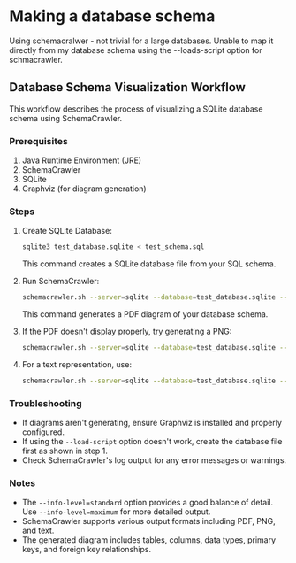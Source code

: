 # Making a database schema

Using schemacralwer - not trivial for a large databases. Unable to map it
directly from my database schema using the --loads-script option for
schmacrawler.

## Database Schema Visualization Workflow

This workflow describes the process of visualizing a SQLite database schema using SchemaCrawler.

### Prerequisites

1. Java Runtime Environment (JRE)
2. SchemaCrawler
3. SQLite
4. Graphviz (for diagram generation)

### Steps

1. Create SQLite Database:

   ```bash
   sqlite3 test_database.sqlite < test_schema.sql
   ```

   This command creates a SQLite database file from your SQL schema.

2. Run SchemaCrawler:

   ```bash
   schemacrawler.sh --server=sqlite --database=test_database.sqlite --info-level=standard --command=schema --output-format=pdf --output-file=test_diagram.pdf
   ```

   This command generates a PDF diagram of your database schema.

3. If the PDF doesn't display properly, try generating a PNG:
   ```bash
   schemacrawler.sh --server=sqlite --database=test_database.sqlite --info-level=standard --command=schema --output-format=png --output-file=test_diagram.png
   ```

4. For a text representation, use:

   ```bash
   schemacrawler.sh --server=sqlite --database=test_database.sqlite --info-level=standard --command=schema --output-format=text --output-file=test_diagram.txt
   ```

### Troubleshooting

- If diagrams aren't generating, ensure Graphviz is installed and properly configured.
- If using the `--load-script` option doesn't work, create the database file first as shown in step 1.
- Check SchemaCrawler's log output for any error messages or warnings.

### Notes

- The `--info-level=standard` option provides a good balance of detail. Use `--info-level=maximum` for more detailed output.
- SchemaCrawler supports various output formats including PDF, PNG, and text.
- The generated diagram includes tables, columns, data types, primary keys, and foreign key relationships.

